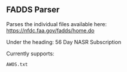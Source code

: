## FADDS Parser

Parses the individual files available here:
https://nfdc.faa.gov/fadds/home.do

Under the heading:
56 Day NASR Subscription

Currently supports:
```
AWOS.txt
```
